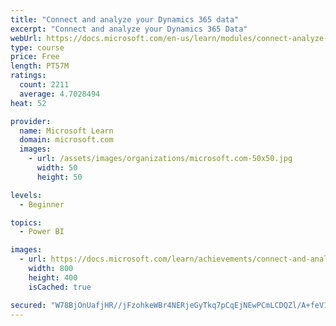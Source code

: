 ```yaml
---
title: "Connect and analyze your Dynamics 365 data​"
excerpt: "Connect and analyze your Dynamics 365 Data​"
webUrl: https://docs.microsoft.com/en-us/learn/modules/connect-analyze-dynamics-365-data/
type: course
price: Free
length: PT57M
ratings:
  count: 2211
  average: 4.7028494
heat: 52

provider:
  name: Microsoft Learn
  domain: microsoft.com
  images:
    - url: /assets/images/organizations/microsoft.com-50x50.jpg
      width: 50
      height: 50

levels:
  - Beginner

topics:
  - Power BI

images:
  - url: https://docs.microsoft.com/learn/achievements/connect-and-analyze-your-microsoft-dynamics-365-data-social.png
    width: 800
    height: 400
    isCached: true

secured: "W78BjOnUafjHR//jFzohkeWBr4NERjeGyTkq7pCqEjNEwPCmLCDQZl/A+feV1P0qDs4CzTL8E5jFfsk1qf9gj7gaoa9Uh+Xgr1rIexM92BTWM+gl+JObZ1T60OqxvhQeho1WJOPGZmeSP0YSFH397vmxvy2E5zmPtxKJOn+P6WiKdbdyyAe4msrKWkTIAntHW4S7fFp99u3lA9o70IlcwhekWRCtlYo5ZXedrNGeADXrhXuOdiU10cXyqnZXwD0mTR9OMJZhVBZ8wfns161QImBDKu57lLkl+e2KJhID/eyBQ6nKR/63yCLeZNNJUF4hy2MY4CS6XiY7sJhN65Y99aOKnASboRj+dTaNJ4m7x+E0xtZu22Uf7Dyxm/DyMmH3d7y4w9x5XVzz2WFtBMCAEKO2XpqWmu1hlPT6OgI6nqk=;VJ7ZLbUmmzAPyo2DO2X0/g=="
---
```


